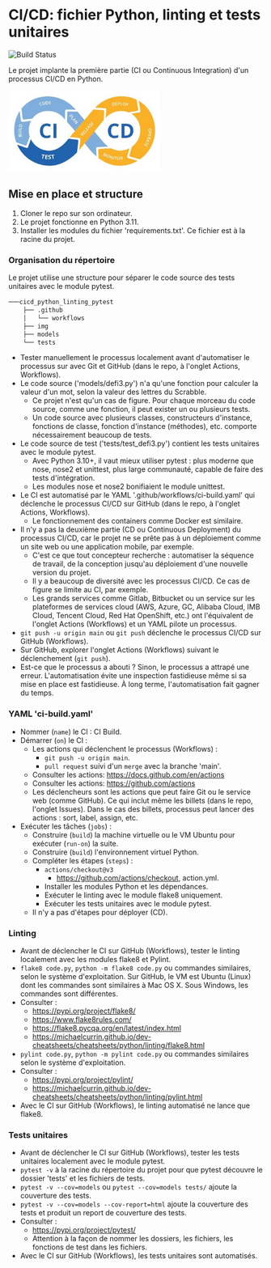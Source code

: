 # CI/CD: fichier Python, linting et tests unitaires

![Build Status](https://github.com/ugolabo/cicd_test/actions/workflows/ci-build.yaml/badge.svg)

Le projet implante la première partie (CI ou Continuous Integration) d'un processus CI/CD en Python.

<img src="img/cicd_python_linting_tests.jpg" alt="" width="300px">

## Mise en place et structure

1. Cloner le repo sur son ordinateur.
1. Le projet fonctionne en Python 3.11.
1. Installer les modules du fichier 'requirements.txt'. Ce fichier est à la racine du projet.

### Organisation du répertoire

Le projet utilise une structure pour séparer le code source des tests unitaires avec le module pytest.

```
───cicd_python_linting_pytest
    ├── .github
    │   └── workflows
    ├── img
    ├── models
    └── tests
```

- Tester manuellement le processus localement avant d'automatiser le processus sur avec Git et GitHub (dans le repo, à l'onglet Actions, Workflows).
- Le code source ('models/defi3.py') n'a qu'une fonction pour calculer la valeur d'un mot, selon la valeur des lettres du Scrabble.
	- Ce projet n'est qu'un cas de figure. Pour chaque morceau du code source, comme une fonction, il peut exister un ou plusieurs tests.
	- Un code source avec plusieurs classes, constructeurs d'instance, fonctions de classe, fonction d'instance (méthodes), etc. comporte nécessairement beaucoup de tests.
- Le code source de test ('tests/test_defi3.py') contient les tests unitaires avec le module pytest.
	- Avec Python 3.10+, il vaut mieux utiliser pytest : plus moderne que nose, nose2 et unittest, plus large communauté, capable de faire des tests d'intégration.
	- Les modules nose et nose2 bonifiaient le module unittest.
- Le CI est automatisé par le YAML '.github/workflows/ci-build.yaml' qui déclenche le processus CI/CD sur GitHub (dans le repo, à l'onglet Actions, Workflows).
	- Le fonctionnement des containers comme Docker est similaire.
- Il n'y a pas la deuxième partie (CD ou Continuous Deployment) du processus CI/CD, car le projet ne se prête pas à un déploiement comme un site web ou une application mobile, par exemple.
	- C'est ce que tout concepteur recherche : automatiser la séquence de travail, de la conception jusqu'au déploiement d'une nouvelle version du projet.
	- Il y a beaucoup de diversité avec les processus CI/CD. Ce cas de figure se limite au CI, par exemple.
	- Les grands services comme Gitlab, Bitbucket ou un service sur les plateformes de services cloud (AWS, Azure, GC, Alibaba Cloud, IMB Cloud, Tencent Cloud, Red Hat OpenShift, etc.) ont l'équivalent de l'onglet Actions (Workflows) et un YAML pilote un processus. 
-  `git push -u origin main` ou `git push` déclenche le processus CI/CD sur GitHub (Workflows).
- Sur GitHub, explorer l'onglet Actions (Workflows) suivant le déclenchement (`git push`).
- Est-ce que le processus a abouti ? Sinon, le processus a attrapé une erreur. L'automatisation évite une inspection fastidieuse même si sa mise en place est fastidieuse. À long terme, l'automatisation fait gagner du temps.

### YAML 'ci-build.yaml'

- Nommer (`name`) le CI : CI Build.
- Démarrer (`on`) le CI :
	- Les actions qui déclenchent le processus (Workflows) :
		- `git push -u origin main`.
		- `pull request` suivi d'un `merge` avec la branche 'main'.
	- Consulter les actions: https://docs.github.com/en/actions
	- Consulter les actions: https://github.com/actions
	- Les déclencheurs sont les actions que peut faire Git ou le service web (comme GitHub). Ce qui inclut même les billets (dans le repo, l'onglet Issues). Dans le cas des billets, processus peut lancer des actions : sort, label, assign, etc.
- Exécuter les tâches (`jobs`) :
	- Construire (`build`) la machine virtuelle ou le VM Ubuntu pour exécuter (`run-on`) la suite.
	- Construire (`build`) l'environnement virtuel Python.
	- Compléter les étapes (`steps`) :
		- `actions/checkout@v3`
			- https://github.com/actions/checkout, action.yml.
		- Installer les modules Python et les dépendances.
		- Exécuter le linting avec le module flake8 uniquement.
		- Exécuter les tests unitaires avec le module pytest.
	- Il n'y a pas d'étapes pour déployer (CD).

### Linting

- Avant de déclencher le CI sur GitHub (Workflows), tester le linting localement avec les modules flake8 et Pylint.
- `flake8 code.py`, `python -m flake8 code.py` ou commandes similaires, selon le système d'exploitation. Sur GitHub, le VM est Ubuntu (Linux) dont les commandes sont similaires à Mac OS X. Sous Windows, les commandes sont différentes.
- Consulter :
	- https://pypi.org/project/flake8/
	- https://www.flake8rules.com/
	- https://flake8.pycqa.org/en/latest/index.html
	- https://michaelcurrin.github.io/dev-cheatsheets/cheatsheets/python/linting/flake8.html
- `pylint code.py`, `python -m pylint code.py` ou commandes similaires selon le système d'exploitation.
- Consulter :
	- https://pypi.org/project/pylint/
	- https://michaelcurrin.github.io/dev-cheatsheets/cheatsheets/python/linting/pylint.html
- Avec le CI sur GitHub (Workflows), le linting automatisé ne lance que flake8.

### Tests unitaires

- Avant de déclencher le CI sur GitHub (Workflows), tester les tests unitaires localement avec le module pytest.
- `pytest -v` à la racine du répertoire du projet pour que pytest découvre le dossier 'tests' et les fichiers de tests.
- `pytest -v --cov=models` ou `pytest --cov=models tests/` ajoute la couverture des tests.
- `pytest -v --cov=models --cov-report=html` ajoute la couverture des tests et produit un report de couverture des tests.
- Consulter :
	- https://pypi.org/project/pytest/
	- Attention à la façon de nommer les dossiers, les fichiers, les fonctions de test dans les fichiers.
- Avec le CI sur GitHub (Workflows), les tests unitaires sont automatisés.
